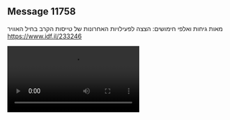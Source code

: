 ## Message 11758

מאות גיחות ואלפי חימושים:
הצצה לפעילויות האחרונות של טייסות הקרב בחיל האוויר
https://www.idf.il/233246

![Video](11758/11758_media.mp4)
